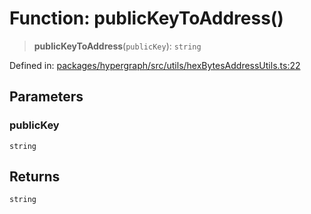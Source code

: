 # Function: publicKeyToAddress()

> **publicKeyToAddress**(`publicKey`): `string`

Defined in: [packages/hypergraph/src/utils/hexBytesAddressUtils.ts:22](https://github.com/hashirpm/hypergraph/blob/ab4ea1cdb9430798142e0d735aac9d31c2cf0ae0/packages/hypergraph/src/utils/hexBytesAddressUtils.ts#L22)

## Parameters

### publicKey

`string`

## Returns

`string`
